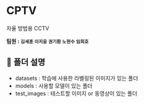 # CPTV
자율 방법용 CCTV

**팀원 : `김세훈` `이지윤` `권기환` `노현수` `임희호`**

## :file_folder: 폴더 설명
- datasets : 학습에 사용한 라벨링된 이미지가 있는 폴더
- models : 사용할 모델이 있는 폴더
- test_images : 테스트할 이미지 or 동영상이 있는 폴더

